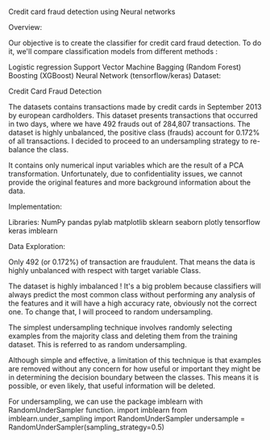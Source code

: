 Credit card fraud detection using Neural networks


Overview:

Our objective is to create the classifier for credit card fraud detection. To do it, we'll compare classification models from different methods :

Logistic regression
Support Vector Machine
Bagging (Random Forest)
Boosting (XGBoost)
Neural Network (tensorflow/keras)
Dataset:

Credit Card Fraud Detection

The datasets contains transactions made by credit cards in September 2013 by european cardholders. This dataset presents transactions that occurred in two days, where we have 492 frauds out of 284,807 transactions. The dataset is highly unbalanced, the positive class (frauds) account for 0.172% of all transactions. I decided to proceed to an undersampling strategy to re-balance the class.

It contains only numerical input variables which are the result of a PCA transformation. Unfortunately, due to confidentiality issues, we cannot provide the original features and more background information about the data.

Implementation:

Libraries:  NumPy pandas pylab matplotlib sklearn seaborn plotly tensorflow keras imblearn

Data Exploration:

Only 492 (or 0.172%) of transaction are fraudulent. That means the data is highly unbalanced with respect with target variable Class.

The dataset is highly imbalanced ! It's a big problem because classifiers will always predict the most common class without performing any analysis of the features and it will have a high accuracy rate, obviously not the correct one. To change that, I will proceed to random undersampling.

The simplest undersampling technique involves randomly selecting examples from the majority class and deleting them from the training dataset. This is referred to as random undersampling.

Although simple and effective, a limitation of this technique is that examples are removed without any concern for how useful or important they might be in determining the decision boundary between the classes. This means it is possible, or even likely, that useful information will be deleted.




For undersampling, we can use the package imblearn with RandomUnderSampler function.
import imblearn
from imblearn.under_sampling import RandomUnderSampler 
undersample = RandomUnderSampler(sampling_strategy=0.5)


